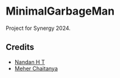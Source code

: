 # MinimalGarbageMan
Project for Synergy 2024.

## Credits
- [Nandan H T](https://github.com/Nandan_0407  )
- [Meher Chaitanya](https://github.com/bugbrekr)
